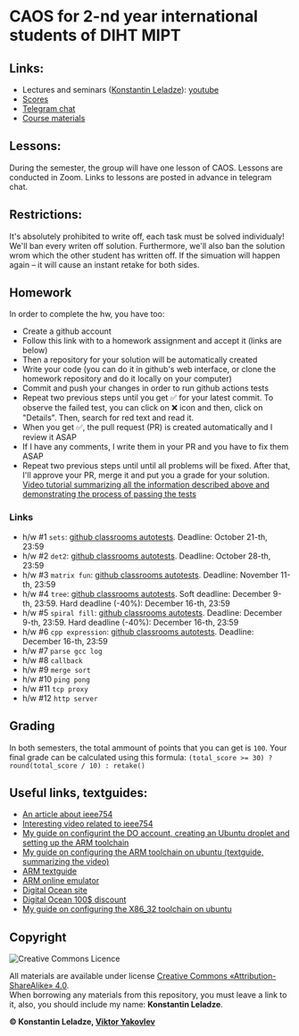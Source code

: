 # CAOS for 2-nd year international students of DIHT MIPT


## Links:
+ Lectures and seminars ([Konstantin Leladze](https://t.me/konstantinleladze)): [youtube](https://www.youtube.com/playlist?list=PL85_gNEP3vgRtexq5fuq0BSrc3sV_6o_1)
+ [Scores](https://docs.google.com/spreadsheets/d/1Tgdwisz_XMZKl8V1fN_sbbZNGZV1ZJdvDhrT02vjiWs)
+ [Telegram chat](https://t.me/+LYOYGPVW-cA3NmJi)
+ [Course materials](https://github.com/victor-yacovlev/mipt-diht-caos/tree/master/en-mipt)

## Lessons:
During the semester, the group will have one lesson of CAOS. Lessons are conducted in Zoom. Links to lessons are posted in advance in telegram chat.

## Restrictions:
It's absolutely prohibited to write off, each task must be solved individualy! We'll ban every writen off solution. Furthermore, we'll also ban the solution wrom which the other student has written off. If the simuation will happen again – it will cause an instant retake for both sides.

## Homework
In order to complete the hw, you have too:
+ Create a github account
+ Follow this link with to a homework assignment and accept it (links are below)
+ Then a repository for your solution will be automatically created
+ Write your code (you can do it in github's web interface, or clone the homework repository and do it locally on your computer)
+ Commit and push your changes in order to run github actions tests
+ Repeat two previous steps until you get ✅ for your latest commit.
  To observe the failed test, you can click on ❌ icon and then, click on "Details".
  Then, search for red text and read it.
+ When you get ✅, the pull request (PR) is created automatically and I review it ASAP
+ If I have any comments, I write them in your PR and you have to fix them ASAP
+ Repeat two previous steps until until all problems will be fixed.
  After that, I'll approve your PR, merge it and put you a grade for your solution.
[Video tutorial summarizing all the information described above and demonstrating the process of passing the tests](https://www.youtube.com/watch?v=GS1ai5_7aak&list=PL85_gNEP3vgRtexq5fuq0BSrc3sV_6o_1&index=7&ab_channel=KonstantinLeladze)

### Links
+ h/w #1 `sets`: [github classrooms autotests](https://classroom.github.com/a/4mZ6mppX). Deadline: October 21-th, 23:59
+ h/w #2 `det2`: [github classrooms autotests](https://classroom.github.com/a/C3yZC7Hm). Deadline: October 28-th, 23:59
+ h/w #3 `matrix fun`: [github classrooms autotests](https://classroom.github.com/a/-_1qo_tu). Deadline: November 11-th, 23:59
+ h/w #4 `tree`: [github classrooms autotests](https://classroom.github.com/a/ye--z9tK). Soft deadline: December 9-th, 23:59. Hard deadline (-40%): December 16-th, 23:59
+ h/w #5 `spiral fill`: [github classrooms autotests](https://classroom.github.com/a/iZxc-71K). Deadline: December 9-th, 23:59. Hard deadline (-40%): December 16-th, 23:59
+ h/w #6 `cpp expression`: [github classrooms autotests](https://classroom.github.com/a/8xgWlV3G). Deadline: December 16-th, 23:59
+ h/w #7 `parse gcc log`
+ h/w #8 `callback`
+ h/w #9 `merge sort`
+ h/w #10 `ping pong`
+ h/w #11 `tcp proxy`
+ h/w #12 `http server`

## Grading
In both semesters, the total ammount of points that you can get is `100`. Your final grade can be calculated using this formula: `(total_score >= 30) ? round(total_score / 10) : retake()`

## Useful links, textguides:
+ [An article about ieee754](https://steve.hollasch.net/cgindex/coding/ieeefloat.html)
+ [Interesting video related to ieee754](https://www.youtube.com/watch?v=p8u_k2LIZyo)
+ [My guide on configurint the DO account, creating an Ubuntu droplet and setting up the ARM toolchain](https://www.youtube.com/watch?v=zXXSoyMuiuw&list=PL85_gNEP3vgRtexq5fuq0BSrc3sV_6o_1&index=8&ab_channel=KonstantinLeladze)
+ [My guide on configuring the ARM toolchain on ubuntu (textguide, summarizing the video)](https://github.com/Costello1329/caos-mipt-2021/blob/master/arm.md)
+ [ARM textguide](https://azeria-labs.com/writing-arm-assembly-part-1/)
+ [ARM online emulator](https://bkhmsi.github.io/ARMThumb_Sim/)
+ [Digital Ocean site](https://digitalocean.com)
+ [Digital Ocean 100$ discount](https://www.digitalocean.com/github-students/)
+ [My guide on configuring the X86_32 toolchain on ubuntu](https://github.com/Costello1329/caos-mipt-2021/blob/master/x86_32.md)


## Copyright
![Creative Commons Licence](https://i.creativecommons.org/l/by-sa/4.0/88x31.png)

All materials are available under license [Creative Commons «Attribution-ShareAlike» 4.0](http://creativecommons.org/licenses/by-sa/4.0/).\
When borrowing any materials from this repository, you must leave a link to it, also, you should include my name: **Konstantin Leladze**.

__© Konstantin Leladze, [Viktor Yakovlev](https://github.com/victor-yacovlev/mipt-diht-caos)__

